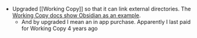 - Upgraded [[Working Copy]] so that it can link external directories. The [Working Copy docs show Obsidian as an example](https://workingcopy.app/manual/external-repos).
	- And by upgraded I mean an in app purchase. Apparently I last paid for Working Copy 4 years ago